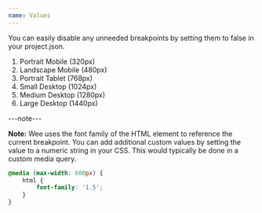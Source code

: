 ```yaml
---
name: Values
---
```


You can easily disable any unneeded breakpoints by setting them to false in your project.json.

1. Portrait Mobile (320px)
2. Landscape Mobile (480px)
3. Portrait Tablet (768px)
4. Small Desktop (1024px)
5. Medium Desktop (1280px)
6. Large Desktop (1440px)

---note---

**Note:** Wee uses the font family of the HTML element to reference the current breakpoint. You can  add additional custom values by setting the value to a numeric string in your CSS. This would typically be done in a custom media query.

```css
@media (max-width: 600px) {
	html {
		font-family: '1.5';
	}
}
```
